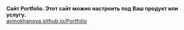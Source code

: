 <b>Сайт Portfolio. Этот сайт можно настроить под Ваш продукт или услугу.</b><br>
<a href="avmokhanova.github.io/Portfolio">avmokhanova.github.io/Portfolio</a>

